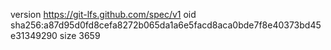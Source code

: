 version https://git-lfs.github.com/spec/v1
oid sha256:a87d95d0fd8cefa8272b065da1a6e5facd8aca0bde7f8e40373bd45e31349290
size 3659
